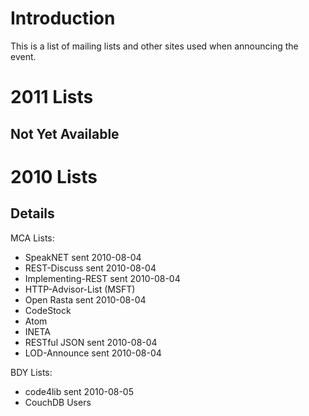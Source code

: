 # Introduction #

This is a list of mailing lists and other sites used when announcing the event.

# 2011 Lists #
Not Yet Available
---

# 2010 Lists #

## Details ##

MCA Lists:
  * SpeakNET sent 2010-08-04
  * REST-Discuss sent 2010-08-04
  * Implementing-REST sent 2010-08-04
  * HTTP-Advisor-List (MSFT)
  * Open Rasta sent 2010-08-04
  * CodeStock
  * Atom
  * INETA
  * RESTful JSON  sent 2010-08-04
  * LOD-Announce sent 2010-08-04

BDY Lists:
  * code4lib sent 2010-08-05
  * CouchDB Users